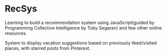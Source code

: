 # RecSys

Learning to build a recommendation system using JavaScript(guided by Programming Collective Intelligence by Toby Segaran) and few other online resources.

System to display vacation suggestions based on previously liked/visited places, with starred posts from Pinterest.
